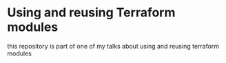 # Using and reusing Terraform modules 
this repository is part of one of my talks about using and reusing terraform modules
